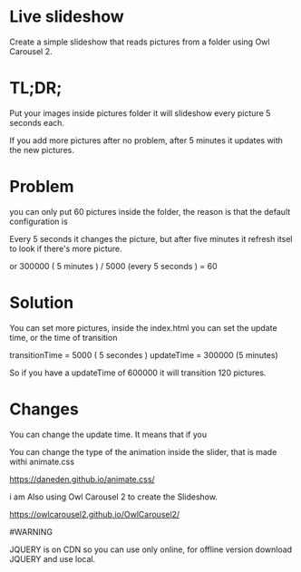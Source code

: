 # Live slideshow
Create a simple slideshow that reads pictures from a folder using Owl Carousel 2.

# TL;DR;

Put your images inside pictures folder it will slideshow every picture 5 seconds each.

If you add more pictures after no problem, after 5 minutes it updates with the new pictures.

# Problem
you can only put 60 pictures inside the folder, the reason is that the default configuration is

Every 5 seconds it changes the picture, but after five minutes it refresh itsel to look if there's more picture.

or 300000 ( 5 minutes ) / 5000 (every 5 seconds ) = 60

# Solution

You can set more pictures, inside the index.html you can set the update time, or the time of transition

transitionTime = 5000 ( 5 secondes )
updateTime = 300000 (5 minutes)

So if you have a updateTime of 600000 it will transition 120 pictures.


# Changes
You can change the update time. It means that if you

You can change the type of the animation inside the slider, that is made withi animate.css

https://daneden.github.io/animate.css/

i am Also using Owl Carousel 2 to create the Slideshow.

https://owlcarousel2.github.io/OwlCarousel2/


#WARNING

JQUERY is on CDN so you can use only online, for offline version download JQUERY and use local.







